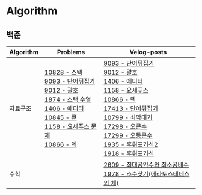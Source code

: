 # Algorithm

## 백준
|Algorithm|Problems|Velog-posts|
|------|---|---|
|자료구조|[10828 - 스택](https://github.com/seonyoung42/Algorithm/blob/master/백준/10828.playground/Contents.swift)</br>[9093 - 단어뒤집기](https://github.com/seonyoung42/Algorithm/blob/master/백준/9093.playground/Contents.swift)</br>[9012 - 괄호](https://github.com/seonyoung42/Algorithm/blob/master/백준/9012.playground/Contents.swift)</br>[1874 - 스택 수열](https://github.com/seonyoung42/Algorithm/blob/master/백준/1874.playground/Contents.swift) </br>[1406 - 에디터](https://github.com/seonyoung42/Algorithm/blob/master/백준/1406.playground/Contents.swift) </br>[10845 - 큐](https://github.com/seonyoung42/Algorithm/blob/master/백준/10845.playground/Contents.swift)</br> [1158 - 요세푸스 문제](https://github.com/seonyoung42/Algorithm/blob/master/백준/1158.playground/Contents.swift) </br>[10866 - 덱](https://github.com/seonyoung42/Algorithm/blob/master/백준/10866.playground/Contents.swift)|[9093 - 단어뒤집기](https://velog.io/@sun02/Swift-백준-9093-단어뒤집기)</br>[9012 - 괄호](https://velog.io/@sun02/Swift-백준-9012-괄호)</br>[1406 - 에디터](https://velog.io/@sun02/Swift-1406-에디터)</br>[1158 - 요세푸스](https://velog.io/@sun02/Swift-백준-1158-요세푸스-순열)</br>[10866 - 덱](https://velog.io/@sun02/Swift-백준-10866-덱)</br>[17413 - 단어뒤집기](https://velog.io/@sun02/Swift-백준-17413-단어뒤집기-2)</br>[10799 - 쇠막대기](https://velog.io/@sun02/Swift-백준-10799-쇠막대기)</br>[17298 - 오큰수](https://velog.io/@sun02/Swift-백준-17298-오큰수)</br>[17299 - 오등큰수](https://velog.io/@sun02/Swift-백준-17299-오등큰수)</br> [1935 - 후위표기식2](https://velog.io/@sun02/Swift-백준-1935후위표기식2)</br>[1918 - 후위표기식](https://velog.io/@sun02/Swift-백준-1918-후위표기식)|
|수학|| [2609 - 최대공약수와 최소공배수](https://velog.io/@sun02/Swift-백준-2609-최대공약수와-최소공배수) </br> [1978 - 소수찾기(에라토스테네스의 체)](https://velog.io/@sun02/Swift-1978-소수찾기)|
